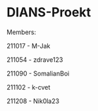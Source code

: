 # DIANS-Proekt
Members:

211017 - M-Jak

211054 - zdrave123

211090 - SomalianBoi

211102 - k-cvet

211208 - Nik0la23
